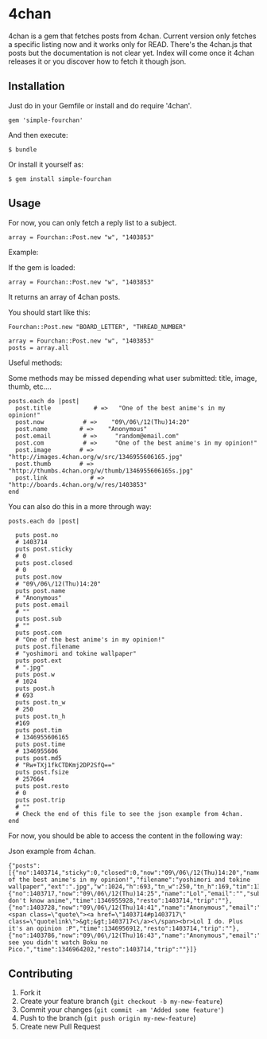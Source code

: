 # 4chan

4chan is a gem that fetches posts from 4chan. Current version only fetches a specific listing now and it works only for READ. There's the 4chan.js that posts but the documentation is not clear yet. Index will come once it 4chan releases it or you discover how to fetch it though json.

## Installation

Just do in your Gemfile or install and do require '4chan'.

    gem 'simple-fourchan'

And then execute:

    $ bundle

Or install it yourself as:

    $ gem install simple-fourchan

## Usage

For now, you can only fetch a reply list to a subject.

    array = Fourchan::Post.new "w", "1403853"

Example:

If the gem is loaded:

    array = Fourchan::Post.new "w", "1403853"

It returns an array of 4chan posts.

You should start like this:

    Fourchan::Post.new "BOARD_LETTER", "THREAD_NUMBER"

    array = Fourchan::Post.new "w", "1403853"
    posts = array.all

Useful methods:

Some methods may be missed depending what user submitted: title, image, thumb, etc....

    posts.each do |post|
      post.title            # =>   "One of the best anime's in my opinion!"
      post.now           # =>    "09\/06\/12(Thu)14:20"
      post.name         # =>    "Anonymous"
      post.email         # =>     "random@email.com"
      post.com           # =>     "One of the best anime's in my opinion!"
      post.image        # =>     "http://images.4chan.org/w/src/1346955606165.jpg"
      post.thumb        # =>     "http://thumbs.4chan.org/w/thumb/1346955606165s.jpg"
      post.link            # =>     "http://boards.4chan.org/w/res/1403853"
    end


You can also do this in a more through way:

    posts.each do |post|

      puts post.no
      # 1403714
      puts post.sticky
      # 0
      puts post.closed
      # 0
      puts post.now
      # "09\/06\/12(Thu)14:20"
      puts post.name
      # "Anonymous"
      puts post.email
      # ""
      puts post.sub
      # ""
      puts post.com
      # "One of the best anime's in my opinion!"
      puts post.filename
      # "yoshimori and tokine wallpaper"
      puts post.ext
      # ".jpg"
      puts post.w
      # 1024
      puts post.h
      # 693
      puts post.tn_w
      # 250
      puts post.tn_h
      #169
      puts post.tim
      # 1346955606165
      puts post.time
      # 1346955606
      puts post.md5
      # "Rw+TXj1fkCTDKmj2DP2SfQ=="
      puts post.fsize
      # 257664
      puts post.resto
      # 0
      puts post.trip
      # ""
      # Check the end of this file to see the json example from 4chan.
    end

For now, you should be able to access the content in the following way:


Json example from 4chan.

    {"posts": [{"no":1403714,"sticky":0,"closed":0,"now":"09\/06\/12(Thu)14:20","name":"Anonymous","email":"","sub":"","com":"One of the best anime's in my opinion!","filename":"yoshimori and tokine wallpaper","ext":".jpg","w":1024,"h":693,"tn_w":250,"tn_h":169,"tim":1346955606165,"time":1346955606,"md5":"Rw+TXj1fkCTDKmj2DP2SfQ==","fsize":257664,"resto":0,"trip":""},{"no":1403717,"now":"09\/06\/12(Thu)14:25","name":"Lol","email":"","sub":"","com":"You don't know anime","time":1346955928,"resto":1403714,"trip":""},{"no":1403728,"now":"09\/06\/12(Thu)14:41","name":"Anonymous","email":"","sub":"","com":"<span class=\"quote\"><a href=\"1403714#p1403717\" class=\"quotelink\">&gt;&gt;1403717<\/a><\/span><br>Lol I do. Plus it's an opinion :P","time":1346956912,"resto":1403714,"trip":""},{"no":1403786,"now":"09\/06\/12(Thu)16:43","name":"Anonymous","email":"","sub":"","com":"I see you didn't watch Boku no Pico.","time":1346964202,"resto":1403714,"trip":""}]}

## Contributing

1. Fork it
2. Create your feature branch (`git checkout -b my-new-feature`)
3. Commit your changes (`git commit -am 'Added some feature'`)
4. Push to the branch (`git push origin my-new-feature`)
5. Create new Pull Request
